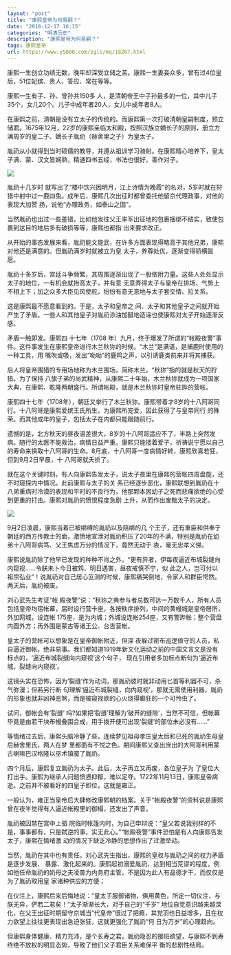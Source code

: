 ```yaml
---
layout: "post"
title: "康熙皇帝为何易嗣？"
date: "2018-12-17 16:15"
categories: "明清历史"
description: "康熙皇帝为何易嗣？"
tags: 康熙皇帝
url: https://www.y5000.com/zgls/mq/18267.html
---
```






康熙一生创立功绩无数，晚年却深受立储之苦。康熙一生妻妾众多，曾有过4位皇后，51位妃嫔、贵人、答应、常在等等。

康熙一生有子、孙、曾孙共150多 人，是清朝帝王中子孙最多的一位，其中儿子35个，女儿20个。儿子中成年者20人，女儿中成年者8人。

在康熙之前，清朝是没有立太子的传统的。而康熙第一次打破清朝皇嗣制度，预立储君。1675年12月，22岁的康熙亲临太和殿，按照汉族立嫡长子的原则，册立方满周岁的皇二子、嫡长子胤礽（赫舍里之子）为皇太子。

胤礽从小就得到当时硕儒的教导，并遵从祖训学习骑射。在康熙精心培养下，皇太子满、蒙、汉文皆娴熟，精通四书五经，书法也很好，善作对子。

![](https://img.y5000.com/uploads/allimg/170330/8-1F330163914111.jpg)

胤礽十几岁时
就写出了“楼中饮兴因明月，江上诗情为晚霞”的名对，5岁时就在狩猎中射中过一鹿四兔。成年后，康熙几次出征时都曾委托他留京代理政事，对他的表现大加赞
扬，说他“办理政务，如泰山之固”。

当然胤礽也出过一些差错，比如他发往父王率军出征地的包裹捆绑不结实，致使包裹到达目的地后多有破损等等，康熙也都指 出来要求改正。  
  
从开始的事态发展来看，胤礽能文能武，在许多方面表现得略高于其他兄弟，康熙对他还是满意的。但胤礽满岁时就被立为皇 太子，养尊处优，逐渐变得骄横跋扈。

胤礽十多岁后，宫廷斗争频繁，其周围逐渐出现了一股依附力量。这些人处处显示太子的地位，一有机会就抬高太子，并有意
无意弄得太子与皇帝在排场、气势上不相上下；加之众多大臣见风使舵，纷纷有意无意地与太子套交情、拉关系。

这是康熙最不愿意看到的。于是，太子和皇帝之 间、太子和其他皇子之间就开始产生了矛盾。一些人和其他皇子对胤礽添油加醋地造谣也使康熙对太子开始逐渐反感。  
  
矛盾一触即发。康熙四 十七年（1708
年）九月，终于爆发了所谓的“帐殿夜警”事件。这件事发生在康熙皇帝进行木兰秋狝的时候。“木兰”是满语，是捕鹿时使用的一种工具，用
嘴吹或吸，发出“呦呦”的鹿鸣之声，以引诱鹿类前来并将其捕获。

后人将皇帝围猎的专用场地称为木兰围场，简称木兰。“秋狝”指的就是秋天的狩猎。为了保持
八旗子弟的尚武精神，从康熙二十年始，木兰秋狝就成为一项国家大典，在康熙、乾隆两朝盛行。所谓帐殿，就是木兰秋狝时皇帝驻跸的营帐。  
  
康熙四十七年（1708年），朝廷又举行了木兰秋狝。康熙带着才8岁的十八阿哥同行。十八阿哥是康熙爱嫔王氏所生，为康熙所宠爱，因此获得了与皇帝同行
的殊荣。而其他成年的皇子，包括太子在内都只能跟随前行。

遗憾的是，北方秋天的昼夜温差很大，8岁的十八阿哥适应不了，半路上突然发病。随行的太医不能救治，病情日益严重。康熙只能搂着爱子，祈祷说宁愿以自己的寿命来换取十八阿哥的生命。8月底，十八阿哥一度病情好转，康熙欣喜若狂，但到9月2日早晨，十
八阿哥就夭折了。

就在这个关键时刻，有人向康熙告发太子，说太子夜里在康熙的营帐四周盘旋，还不时窥探内中情况。此前康熙与太子的关
系已经逐步恶化，康熙联想到胤礽在十八弟重病时冷漠的表现和平时的不良行为，他那颗本因幼子之死而悲痛欲绝的心受到更重的打击。康熙对胤礽的愤恨程度急剧
上升，从而作出废黜太子的决定。

![](https://img.y5000.com/uploads/allimg/170330/8-1F330164225b9.jpg)

9月2日凌晨，康熙当着已被绑缚的胤礽以及陪绑的几
个王子，还有重臣和供奉于朝廷的西方传教士的面，激愤地宣泄对胤礽积压了20年的不满，特别是胤礽在幼弟十八阿哥病笃、父王焦虑万分的情况下，竟然无动于
衷，毫无忠孝义悌。

康熙说胤礽除了他早已发现的种种不肖之外，“更有异者，伊每夜逼近布城裂缝向内窥视……令朕未卜今日被鸩、明日遇害，昼夜戒慎不宁，似
此之人，岂可付以祖宗弘业”！说胤礽对自己居心叵测的时候，康熙痛哭倒地，令家人和群臣愕然。两天后，胤礽被废。

刘心武先生考证“帐
殿夜警”说：“秋狝之典参与者总数可达一万数千人，所有人员包括皇帝均宿帐幕，届时设行营卡座，各按秩序排列，中间的黄幔城是皇帝居所，外加网城，设连帐
175座，是为内城；外城设连帐254座，又有警跸帐；整个营盘内圆外方；再外围是蒙古等诸王公、台吉营帐。

皇太子的营帐可以想象是在皇帝御帐附近，但深
夜躲过密布巡逻值守的人员，私自逼近御帐，绝非易事。我们都知道1919年新文化运动之前的中国文言文是没有标点的，‘逼近布城裂缝向内窥视’这个句子，
现在引用者多加标点断句为‘逼近布城，裂缝向内窥视’。

这镜头实在恐怖，因为‘裂缝’作为动词，那胤礽彼时就非动用匕首等利器不可，杀气弥漫；但若另行断
句理解‘逼近布城裂缝，向内窥视’，那就无需使用利器，胤礽的形象也就非凶神恶煞，而是被窥视欲的心火烧得癫狂的一个可怜虫了。

试问，御帐会有‘裂缝’ 吗?如果把‘裂缝’理解为‘破开的缝隙’，当然不可信，但帐幕毕竟是由若干块布幔叠围合成，用手拨开便可出现‘裂缝’的部位未必没有……”

等情绪过去后，康熙头脑冷静了些，连续梦见祖母孝庄皇太后和已死的胤礽生母皇后赫舍里氏，两人在梦
里都面有不悦之色。期间康熙又查出庶出的大阿哥利用蒙古喇嘛巴汉格隆以巫术镇魇了胤礽。

四个月后，康熙复立胤礽为太子。此后，太子再立又再废，各位皇子为
了皇位大打出手。康熙为继承人问题愤懑抑郁，难以定夺。1722年11月13日，康熙皇帝病逝。之前并不被看好的四皇子即位，这就是雍正。

一般认为，雍正当皇帝后大肆修改康熙朝的档案。关于“帐殿夜警”的资料说是康熙曾在夜半觉得有人逼近帐殿里的御榻，还发出了声音。

胤礽被囚禁在宫中上驷
院临时帐篷内时，为自己申辩说：“皇父若说我别样的不是，事事都有，只是弑逆的事，实无此心。”“帐殿夜警”事件恐怕是有人向康熙告发太子，康熙在情绪激
动的情况下缺乏冷静的思想作出了过激举动。

当然，胤礽在其中也有责任。刘心武先生指出，康熙的皇权与胤礽之间的权力矛盾是逐步发展、
暴露、激化起来的。康熙起初溺爱胤礽，达到相当荒谬的程度，例如他任命胤礽的奶母之夫凌普为内务府主管，不是因为此人有品德才干，而仅仅是为了胤礽取用皇
家诸种供应的方便；

在仪注上，康熙后来后悔地说：“皇太子服御诸物，俱用黄色，所定一切仪注，与朕无异，俨若二君矣！”太子渐渐长大，对于自己的“千岁”
地位自觉意识越来越深化，在父王出征时期留守京城当“代皇帝”很过了把瘾，其党羽也日益增多，且在权力欲望上往往更表现出急迫张狂，这就更强化了胤礽“何
日为万岁”的心理趋向。

但康熙身体健康、精力充沛，是个长寿之君，胤礽隐忍的接班欲望，与康熙不到寿终绝不放权的明显态势，导致了他们父子君臣关系难保平 衡的悲剧性结局。
